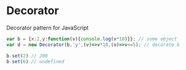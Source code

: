 # Decorator
Decorator pattern for JavaScript
```javascript
var b = {x:2,y:function(v){console.log(v*10)}}; // some object
var d = new Decorator(b,'y',(v)=>v*10,(v)=>v<=5); // decorate b

b.set(2) // 200
b.set(6) // undefined
```
